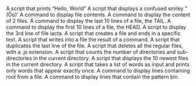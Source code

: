 A script that prints “Hello, World”
A script that displays a confused smiley "(Ôo)'
A command to display file contents.
A command to display the content of 2 files.
A command to display the last 10 lines of a file, the TAIL.
A command to display the first 10 lines of a file, the HEAD.
A script to display the 3rd line of file iacta.
A script that creates a file and ends in a specific text.
A script that writes into a file the result of a command.
A script that duplicates the last line of the file.
A script that deletes all the regular files, with a .js extension.
A script that counts the number of directories and sub-directories in the current directory.
A script that displays the 10 newest files in the current directory.
A script that takes a list of words as input and prints only words that appear exactly once.
A command to display lines containing root from a file.
A command to display lines that contain the pattern bin.
